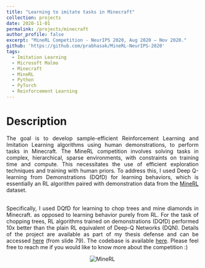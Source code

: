 ```yaml
---
title: "Learning to imitate tasks in Minecraft"
collection: projects
date: 2020-11-01
permalink: /projects/minecraft
author_profile: false
excerpt: "MineRL Competition - NeurIPS 2020, Aug 2020 – Nov 2020."
github: 'https://github.com/prabhasak/MineRL-NeurIPS-2020'
tags:
  - Imitation Learning
  - Microsoft Malmo  
  - Minecraft
  - MineRL
  - Python
  - PyTorch
  - Reinforcement Learning
---
```


Description
======

<div style="text-align: justify">

The goal is to develop sample-efficient Reinforcement Learning and Imitation Learning algorithms using human demonstrations, to perform tasks in Minecraft. The MineRL competition involves solving tasks in complex, hierarchical, sparse environments, with constraints on training time and compute. This necessitates the use of efficient exploration techniques and training with human priors. To address this, I used Deep Q-learning from Demonstrations (DQfD) for learning behaviors, which is essentially an RL algorithm paired with demonstration data from the <a href="https://minerl.io/docs/">MineRL</a> dataset. <br><br>

Specifically, I used DQfD for learning to chop trees and mine diamonds in Minecraft. as opposed to learning behavior purely from RL. For the task of chopping trees, RL algorithms trained on demonstrations (DQfD) performed 10x better than the plain RL equivalent of Deep-Q Networks (DQN). Details of the project are available as part of my thesis defense and can be accessed <a href="https://prabhasak.github.io/files/Thesis_final.pdf">here</a> (from slide 79). The codebase is available <a href="https://github.com/prabhasak/masters-thesis">here</a>. Please feel free to reach me if you would like to know more about the competition :)

</div>

<p align="center">
<img src="https://prabhasak.github.io/files/minerl.gif" alt="MineRL" />
</p>